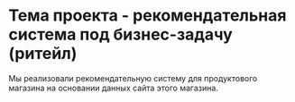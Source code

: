 # Тема проекта - рекомендательная система под бизнес-задачу (ритейл)
Мы реализовали рекомендательную систему для продуктового магазина на основании данных сайта этого магазина.
